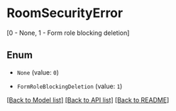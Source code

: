 # RoomSecurityError

[0 - None, 1 - Form role blocking deletion]

## Enum

* `None` (value: `0`)

* `FormRoleBlockingDeletion` (value: `1`)

[[Back to Model list]](../README.md#documentation-for-models) [[Back to API list]](../README.md#documentation-for-api-endpoints) [[Back to README]](../README.md)
